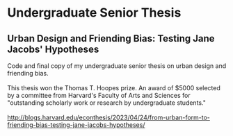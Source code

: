# Undergraduate Senior Thesis
## Urban Design and Friending Bias: Testing Jane Jacobs' Hypotheses
Code and final copy of my undergraduate senior thesis on urban design and friending bias.<br>
<br>
This thesis won the Thomas T. Hoopes prize. An award of $5000 selected by a committee from Harvard's Faculty of Arts and Sciences for "outstanding scholarly work or research by undergraduate students."
<br><br>
http://blogs.harvard.edu/econthesis/2023/04/24/from-urban-form-to-friending-bias-testing-jane-jacobs-hypotheses/
